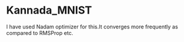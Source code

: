# Kannada_MNIST
I have used Nadam optimizer for this.It converges more frequently as compared to RMSProp etc.
